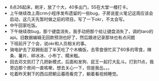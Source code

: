 + 8点26起床，刷牙，放了个大，40多出门，55在大堂一楼打卡。
+ 上午继续改上周crm小程序发布遗留的一些bug，子房说星火笔记这周应该会启动，这几天先暂时做之前的项目。写了一下okr，不太会写。
+ 中午回家吃饭。
+ 下午继续改bug，那个键盘消失，我手动把那个给让键盘消失了，调的taro的api。旧数据编辑无回款预测也好了，然后跟进记录那块也有点问题
+ 下班前开了个会，说okr和人员相关的事。
+ 骑电驴去了双拥街逛了半天吃了个木桶饭，去零食很忙买了60多的零食，辣条、薯片、碎冰冰、小布丁、糯米糍。
+ 回去邓文凯打了几把新模式，后面和发狗、屁王一起打大乱斗。打到11点，我旁边那个房间一直咳嗽，想去关心一下，但是我怂。。。
+ 吃着昨天剩下的西瓜把朝云暮雨看完了，躺着看视频睡觉。